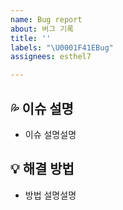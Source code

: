 ```yaml
---
name: Bug report
about: 버그 기록
title: ''
labels: "\U0001F41EBug"
assignees: esthel7

---
```


## 💦 이슈 설명
- 이슈 설명설명

## 💡 해결 방법
- 방법 설명설명
